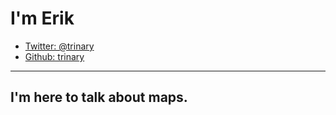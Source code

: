 # I'm Erik

* [Twitter: @trinary](http://twitter.com/trinary)
* [Github: trinary](http://github.com/trinary)

***

## I'm here to talk about maps.
